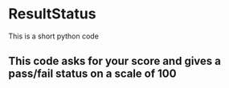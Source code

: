 # ResultStatus
This is a short python code
## This code asks for your score and gives a pass/fail status on a scale of 100
